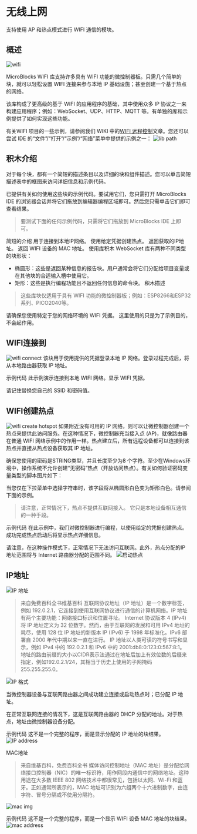 # 无线上网
支持使用 AP 和热点模式进行 WIFI 通信的模块。
## 概述
![wifi](assets/image-44.png)   

MicroBlocks WIFI 库支持许多具有 WIFI 功能的微控制器板。只需几个简单的块，就可以轻松设置 WIFI 连接来参与本地 IP 基础设施；甚至创建一个基于热点的网络。

该库构成了更高级的基于 WIFI 的应用程序的基础，其中使用众多 IP 协议之一来构建应用程序；例如：WebSocket、UDP、HTTP、MQTT 等。有单独的库和示例提供了如何实现这些功能。

有关WIFI 项目的一些示例，请参阅我们 WIKI 中的[WIFI 远程控制]()文章。您还可以尝试 IDE 的“文件”/“打开”/“示例”/“网络”菜单中提供的示例之一：
![lib path](assets/image-45.png)


## 积木介绍
对于每个块，都有一个简短的描述条目以及详细的块和组件描述。您可以单击简短描述表中的框图来访问详细信息和示例代码。

已提供有关如何使用这些块的示例代码。要试用它们，您只需打开 MicroBlocks IDE 的浏览器会话并将它们拖放到编辑器编程区域即可。然后您只需单击它们即可查看结果。

> 要测试下面的任何示例代码，只需将它们拖放到 MicroBlocks IDE 上即可。

简短的介绍
	用于连接到本地IP网络。
	使用给定凭据创建热点。
	返回获取的IP地址。
	返回 WIFI 设备的 MAC 地址。
使用库积木
WebSocket 库有两种不同类型的块形状：

- 椭圆形：这些是返回某种信息的报告块。用户通常会将它们分配给项目变量或在其他块的合适输入槽中使用它。
- 矩形：这些是执行编程功能且不返回任何信息的命令块。
积木描述
> 这些库块仅适用于具有 WIFI 功能的微控制器板；例如：ESP8266和ESP32系列、PICO2040等。

请确保您使用特定于您的网络环境的 WIFI 凭据。
这里使用的只是为了示例目的，不会起作用。

## WIFI连接到
![wifi connect](assets/image-53.png)
该块用于使用提供的凭据登录本地 IP 网络。登录过程完成后，将从本地路由器获取 IP 地址。

示例代码
此示例演示连接到本地 WIFI 网络。显示 WIFI 凭据。

请记住替换您自己的 SSID 和密码值。


## WIFI创建热点
![wifi create hotspot](assets/image-52.png)
如果附近没有可用的 IP 网络，则可以让微控制器创建一个热点来提供此访问服务。在这种情况下，微控制器充当接入点 (AP)，就像路由器在普通 WIFI 网络示例中的作用一样。热点建立后，所有远程设备都可以连接到该热点并直接从热点设备获取其 IP 地址。

确保您使用的密码是STRING类型，并且长度至少为8 个字符。至少在Windows环境中，操作系统不允许创建“无密码”热点（开放访问热点）。有关如何验证密码变量类型的脚本图​​片如下：

当您仅在下拉菜单中选择字符串时，该字段将从椭圆形白色变为矩形白色。请参阅下面的示例。

> 请注意，正常情况下，热点不提供互联网接入。
它只是本地设备相互通信的一种手段。

示例代码
在此示例中，我们对微控制器进行编程，以使用给定的凭据创建热点。成功完成热点启动后将显示热点详细信息。

请注意，在这种操作模式下，正常情况下无法访问互联网。此外，热点分配的IP 地址范围将与 Internet 路由器分配的范围不同。
![启动热点](assets/image-51.png)


## IP地址
![IP 地址](assets/image-50.png)

> 来自免费百科全书维基百科
互联网协议地址（IP 地址）是一个数字标签，例如 192.0.2.1，它连接到使用互联网协议进行通信的计算机网络。IP 地址有两个主要功能：网络接口标识和位置寻址。
Internet 协议版本 4 (IPv4) 将 IP 地址定义为 32 位数字。然而，由于互联网的发展和可用 IPv4 地址的耗尽，使用 128 位 IP 地址的新版本 IP (IPv6) 于 1998 年标准化。IPv6 部署自 2000 年代中期以来一直在进行。
IP 地址以人类可读的符号书写和显示，例如 IPv4 中的 192.0.2.1 和 IPv6 中的 2001:db8:0:123:0:567:8:1。
地址的路由前缀的大小以CIDR表示法通过在地址后加上有效位数的后缀来指定，例如192.0.2.1/24，其相当于历史上使用的子网掩码255.255.255.0。

![IP 格式](assets/image-49.png)

当微控制器设备与互联网路由器之间成功建立连接或启动热点时；已分配 IP 地址。

在正常互联网连接的情况下，这是互联网路由器的 DHCP 分配的地址。对于热点，地址由微控制器设备分配。

示例代码
这不是一个完整的程序，而是显示分配的 IP 地址的块结果。
![IP address](assets/image-48.png)


MAC地址

> 来自维基百科，免费百科全书
媒体访问控制地址（MAC 地址）是分配给网络接口控制器（NIC）的唯一标识符，用作网段内通信中的网络地址。这种用途在大多数 IEEE 802 网络技术中都很常见，包括以太网、Wi-Fi 和蓝牙。正如通常所表示的，MAC 地址可识别为六组两个十六进制数字，由连字符、冒号分隔或不使用分隔符。

![mac img](assets/image-46.png)


示例代码
这不是一个完整的程序，而是一个显示 WIFI 设备 MAC 地址的块结果。
![mac address](assets/image-47.png)
